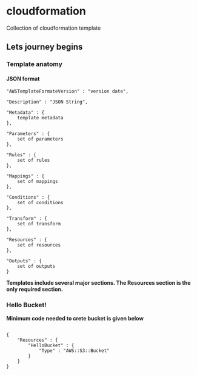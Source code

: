 # cloudformation
Collection of cloudformation template 

## Lets journey begins

### Template anatomy

#### JSON format
```
"AWSTemplateFormateVersion" : "version date",

"Description" : "JSON String",

"Metadata" : {
    template metadata
},

"Parameters" : {
    set of parameters
},

"Rules" : {
    set of rules
},

"Mappings" : {
    set of mappings
},

"Conditions" : {
    set of conditions
},

"Transform" : {
    set of transform
},

"Resources" : {
    set of resources
},

"Outputs" : {
    set of outputs
}
```

**Templates include several major sections. The Resources section is the only required section.** 

### Hello Bucket!
**Minimum code needed to crete bucket is given below**

```

{
    "Resources" : {
        "HelloBucket" : {
            "Type" : "AWS::S3::Bucket"
        }
    }
}

```